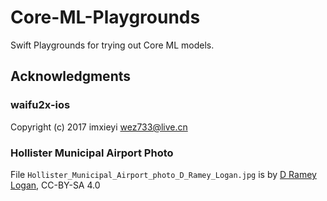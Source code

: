 # Core-ML-Playgrounds
Swift Playgrounds for trying out Core ML models.


## Acknowledgments

### waifu2x-ios

Copyright (c) 2017 imxieyi wez733@live.cn


### Hollister Municipal Airport Photo

File  `Hollister_Municipal_Airport_photo_D_Ramey_Logan.jpg` is by [D Ramey Logan](https://commons.wikimedia.org/wiki/File:Hollister_Municipal_Airport_photo_D_Ramey_Logan.jpg), CC-BY-SA 4.0
